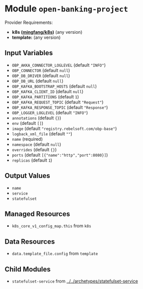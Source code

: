 
# Module `open-banking-project`

Provider Requirements:
* **k8s ([mingfang/k8s](https://registry.terraform.io/providers/mingfang/k8s/latest))** (any version)
* **template:** (any version)

## Input Variables
* `OBP_AKKA_CONNECTOR_LOGLEVEL` (default `"INFO"`)
* `OBP_CONNECTOR` (default `null`)
* `OBP_DB_DRIVER` (default `null`)
* `OBP_DB_URL` (default `null`)
* `OBP_KAFKA_BOOTSTRAP_HOSTS` (default `null`)
* `OBP_KAFKA_CLIENT_ID` (default `null`)
* `OBP_KAFKA_PARTITIONS` (default `1`)
* `OBP_KAFKA_REQUEST_TOPIC` (default `"Request"`)
* `OBP_KAFKA_RESPONSE_TOPIC` (default `"Response"`)
* `OBP_LOGGER_LOGLEVEL` (default `"INFO"`)
* `annotations` (default `{}`)
* `env` (default `[]`)
* `image` (default `"registry.rebelsoft.com/obp-base"`)
* `logback_xml_file` (default `""`)
* `name` (required)
* `namespace` (default `null`)
* `overrides` (default `{}`)
* `ports` (default `[{"name":"http","port":8080}]`)
* `replicas` (default `1`)

## Output Values
* `name`
* `service`
* `statefulset`

## Managed Resources
* `k8s_core_v1_config_map.this` from `k8s`

## Data Resources
* `data.template_file.config` from `template`

## Child Modules
* `statefulset-service` from [../../archetypes/statefulset-service](../../archetypes/statefulset-service)

